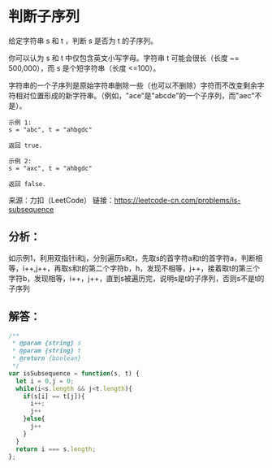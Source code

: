 # 判断子序列
给定字符串 s 和 t ，判断 s 是否为 t 的子序列。

你可以认为 s 和 t 中仅包含英文小写字母。字符串 t 可能会很长（长度 ~= 500,000），而 s 是个短字符串（长度 <=100）。

字符串的一个子序列是原始字符串删除一些（也可以不删除）字符而不改变剩余字符相对位置形成的新字符串。（例如，"ace"是"abcde"的一个子序列，而"aec"不是）。

```
示例 1:
s = "abc", t = "ahbgdc"

返回 true.

示例 2:
s = "axc", t = "ahbgdc"

返回 false.
```
来源：力扣（LeetCode）
链接：https://leetcode-cn.com/problems/is-subsequence

## 分析：
如示例1，利用双指针i和j，分别遍历s和t，先取s的首字符a和t的首字符a，判断相等，i++,j++，再取s和t的第二个字符b，h，发现不相等，j++，接着取t的第三个字符b，发现相等，i++，j++，直到s被遍历完，说明s是t的子序列，否则s不是t的子序列

## 解答：
```js
/**
 * @param {string} s
 * @param {string} t
 * @return {boolean}
 */
var isSubsequence = function(s, t) {
  let i = 0,j = 0;
  while(i<s.length && j<t.length){
    if(s[i] == t[j]){
      i++;
      j++
    }else{
      j++
    }
  }
  return i === s.length;
};
```
